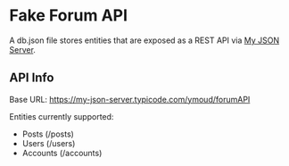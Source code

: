 # Fake Forum API

A db.json file stores entities that are exposed as a REST API via  [My JSON Server]([https://my-json-server.typicode.com/](https://my-json-server.typicode.com/)).


## API Info
Base URL: https://my-json-server.typicode.com/ymoud/forumAPI

Entities currently supported:
* Posts (/posts)
* Users (/users)
* Accounts (/accounts)
